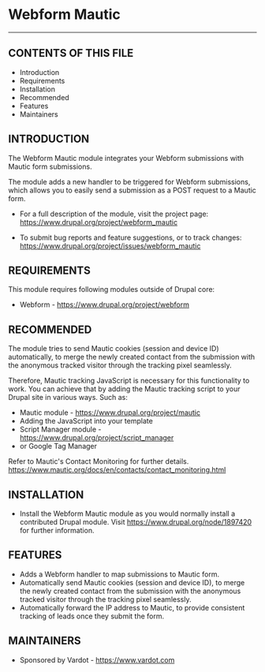 # Webform Mautic
---

CONTENTS OF THIS FILE
---------------------

 * Introduction
 * Requirements
 * Installation
 * Recommended
 * Features
 * Maintainers


INTRODUCTION
------------

The Webform Mautic module integrates your Webform submissions with Mautic form 
submissions.

The module adds a new handler to be triggered for Webform submissions, which 
allows you to easily send a submission as a POST request to a Mautic form.

 * For a full description of the module, visit the project page:
   https://www.drupal.org/project/webform_mautic

 * To submit bug reports and feature suggestions, or to track changes:
   https://www.drupal.org/project/issues/webform_mautic


REQUIREMENTS
------------

This module requires following modules outside of Drupal core:

 * Webform - https://www.drupal.org/project/webform


RECOMMENDED
-----------

The module tries to send Mautic cookies (session and device ID) automatically, 
to merge the newly created contact from the submission with the anonymous 
tracked visitor through the tracking pixel seamlessly.

Therefore, Mautic tracking JavaScript is necessary for this functionality to 
work. You can achieve that by adding the Mautic tracking script to your Drupal
site in various ways. Such as:
 * Mautic module - https://www.drupal.org/project/mautic
 * Adding the JavaScript into your template
 * Script Manager module - https://www.drupal.org/project/script_manager
 * or Google Tag Manager

Refer to Mautic's Contact Monitoring for further details.
https://www.mautic.org/docs/en/contacts/contact_monitoring.html


INSTALLATION
------------

 * Install the Webform Mautic module as you would normally install a contributed
   Drupal module. Visit https://www.drupal.org/node/1897420 for further 
   information.


FEATURES
--------

 * Adds a Webform handler to map submissions to Mautic form.
 * Automatically send Mautic cookies (session and device ID), to merge the 
   newly created contact from the submission with the anonymous tracked visitor 
   through the tracking pixel seamlessly.
 * Automatically forward the IP address to Mautic, to provide consistent 
   tracking of leads once they submit the form.



MAINTAINERS
-----------
 * Sponsored by Vardot  - https://www.vardot.com
